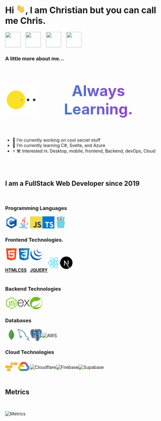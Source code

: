 

# Hi <img src="https://raw.githubusercontent.com/ABSphreak/ABSphreak/master/gifs/Hi.gif" width="30px">, I am Christian but you can call me Chris.

<div style="display:flex; flex-direction:row; align-items:center; ">
  <a target="_blank" href="https://www.linkedin.com/in/christian-misael-prado-ciokler-5553a41a7/">
    <img src="https://cdn.svgporn.com/logos/linkedin-icon.svg" width="50" height="50">
  </a>
   
  <a target="_blank" href="https://twitter.com/chrisciokler" style="margin-left: 16px;">
    <img src="https://cdn.svgporn.com/logos/twitter.svg" width="50" height="50">
  </a>
	
  <a target="_blank" href="http://instagram.com/chris_ciokler" style="margin-left: 16px;">
    <img src="https://cdn.svgporn.com/logos/instagram-icon.svg" width="50" height="50">
  </a>
	
  <a target="_blank" href="https://www.facebook.com/christian.pradociokler/" style="margin-left: 16px;">
    <img src="https://cdn.svgporn.com/logos/facebook.svg" width="50" height="50">
  </a>
</div>


### A little more about me...



<div align="center" style="display:flex; flex-direction:row; align-items:center; ">
	<img src="https://raw.githubusercontent.com/Aniket965/Aniket965/master/pacman.svg?sanitize=true" width="100" height="100">
  <p style="font-size: 3rem; font-weight: bold; background: #278CCF;
background: linear-gradient(to right, #278CCF 0%, #B430CF 100%);
-webkit-background-clip: text;
-webkit-text-fill-color: transparent;
">Always Learning.</p> 
</div>



- 🔭 I’m currently working on cool secret stuff
- 🌱 I’m currently learning C#, Svelte, and Azure
- ⚡ 🛠 Interested in: Desktop, mobile, frontend, Backend, devOps, Cloud
<!-- - 👯 I’m looking to collaborate on ... -->
<!-- - 🤔 I’m looking for help with ... -->
<!-- - 💬 Ask me about ... -->
<!-- - 📫 How to reach me: ... -->
<!-- - 😄 Pronouns: ... -->
<!-- - ⚡ Fun fact: ... -->


<br>

<br>

## I am a FullStack Web Developer since 2019

<br>

### Programming Languages

<div style="display:flex; flex-direction:row; align-items:center; ">
    <a target="_blank" href="https://www.cprogramming.com/">
      <img src="https://raw.githubusercontent.com/devicons/devicon/master/icons/c/c-original.svg" alt="C" width="40" height="40"/>
    </a>
    <a target="_blank" href="https://www.java.com/">
      <img src="https://raw.githubusercontent.com/devicons/devicon/master/icons/java/java-original.svg" alt="Java" width="40" height="40"/>
    </a>
    <a target="_blank" href="https://www.javascript.com/">
      <img src="https://raw.githubusercontent.com/devicons/devicon/master/icons/javascript/javascript-original.svg" alt="JavaScript" width="40" height="40"/>
    </a>
    <a target="_blank" href="https://www.typescriptlang.org/">
      <img src="https://raw.githubusercontent.com/devicons/devicon/master/icons/typescript/typescript-original.svg" alt="TypeScript" width="40" height="40"/>
    </a>
    <a target="_blank" href="https://go.dev/">
      <img src="https://raw.githubusercontent.com/devicons/devicon/master/icons/go/go-original.svg" alt="Go" width="40" height="40"/>
    </a>
</div>



### Frontend Technologies.

<div style="display:flex; flex-direction:row; align-items:center; ">
    <a target="_blank" href="https://www.w3schools.com/html/">
      <img src="https://raw.githubusercontent.com/devicons/devicon/master/icons/html5/html5-original.svg" alt="HTML5" width="40" height="40"/>
      <h4>HTML</h4>
    </a>
    <a target="_blank" href="">
      <img src="https://raw.githubusercontent.com/devicons/devicon/master/icons/css3/css3-original.svg" alt="CSS3" width="40" height="40"/>
      <h4>CSS</h4>
    </a>
    <a target="_blank" href="">
      <img src="https://raw.githubusercontent.com/devicons/devicon/master/icons/jquery/jquery-original.svg" alt="React-Native" width="40" height="40"/>
      <h4>JQUERY</h4>
    </a>
    <a target="_blank" href="">
      <img src="https://raw.githubusercontent.com/devicons/devicon/master/icons/react/react-original.svg" alt="React" width="40" height="40"/>
    </a>
    <a target="_blank" href="">
      <img src="https://raw.githubusercontent.com/devicons/devicon/master/icons/nextjs/nextjs-original.svg" alt="Nextjs" width="40" height="40"/>
    </a>
</div>




### Backend Technologies

<div style="display:flex; flex-direction:row; align-items:center; ">
    <a target="_blank">
      <img src="https://raw.githubusercontent.com/devicons/devicon/master/icons/nodejs/nodejs-original.svg" alt="Nodejs" width="40" height="40"/>
    </a>
    <a target="_blank">
      <img src="https://raw.githubusercontent.com/devicons/devicon/master/icons/express/express-original.svg" alt="Express" width="40" height="40"/>
    </a>
    <a target="_blank">
      <img src="https://raw.githubusercontent.com/devicons/devicon/master/icons/spring/spring-original.svg" alt="Spring" width="40" height="40"/>
    </a>
</div>


### Databases

<div style="display:flex; flex-direction:row; align-items:center; ">
    <a target="_blank">
      <img src="https://raw.githubusercontent.com/devicons/devicon/master/icons/mongodb/mongodb-original.svg" alt="MongoDB" width="40" height="40"/>
    </a>
    <a target="_blank">
      <img src="https://raw.githubusercontent.com/devicons/devicon/master/icons/mysql/mysql-original.svg" alt="MySQL" width="40" height="40"/>
    </a>
    <a target="_blank">
      <img src="https://raw.githubusercontent.com/devicons/devicon/master/icons/postgresql/postgresql-original.svg" alt="PostgreSQL" width="40" height="40"/>
    </a>
    <a target="_blank">
      <img src="https://cdn.svgporn.com/logos/aws-dynamodb.svg" alt="AWS" width="40" height="40"/>
    </a>
</div>




### Cloud Technologies

<div style="display:flex; flex-direction:row; align-items:center; ">
    <a target="_blank">
      <img src="https://raw.githubusercontent.com/devicons/devicon/master/icons/amazonwebservices/amazonwebservices-original.svg" alt="AWS" width="40" height="40"/>
    </a>
    <a target="_blank">
      <img src="https://raw.githubusercontent.com/devicons/devicon/master/icons/googlecloud/googlecloud-original.svg" alt="GCP" width="40" height="40"/>
    </a>
    <a target="_blank">
      <img src="https://cdn.svgporn.com/logos/cloudflare.svg" alt="Cloudflare" width="40" height="40"/>
    </a>
    <a target="_blank">
      <img src="https://cdn.svgporn.com/logos/firebase.svg" alt="Firebase" width="40" height="40"/>
    </a>
    <a target="_blank">
      <img src="https://cdn.svgporn.com/logos/supabase-icon.svg" alt="Supabase" width="40" height="40"/>
    </a>
</div>

<br>

## Metrics

<br>

![Metrics](https://metrics.lecoq.io/chrisciokler?template=classic&base.activity=0&base.community=0&base.repositories=0&base.metadata=0&isocalendar=1&achievements=1&base=header%2C%20activity%2C%20community%2C%20repositories%2C%20metadata&base.indepth=false&base.hireable=false&base.skip=false&isocalendar=false&isocalendar.duration=full-year&achievements=false&achievements.threshold=C&achievements.secrets=false&achievements.display=detailed&achievements.limit=0&config.timezone=Etc%2FGMT%2B4)

